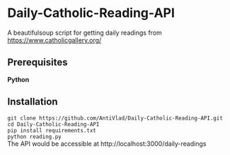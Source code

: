 # Daily-Catholic-Reading-API  

A beautifulsoup script for getting daily readings from https://www.catholicgallery.org/  

## Prerequisites
**Python**

## Installation
```git clone https://github.com/AntiVlad/Daily-Catholic-Reading-API.git```  
```cd Daily-Catholic-Reading-API ```  
```pip install requirements.txt```  
```python reading.py```  
The API would be accessible at http://localhost:3000/daily-readings
